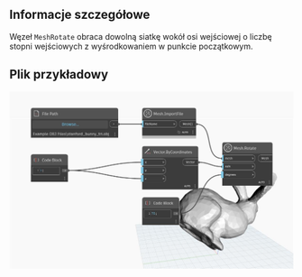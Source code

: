 ## Informacje szczegółowe
Węzeł `MeshRotate` obraca dowolną siatkę wokół osi wejściowej o liczbę stopni wejściowych z wyśrodkowaniem w punkcie początkowym.

## Plik przykładowy

![Example](./Autodesk.DesignScript.Geometry.Mesh.Rotate_img.jpg)
